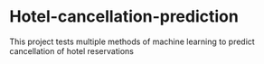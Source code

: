 # Hotel-cancellation-prediction
This project tests multiple methods of machine learning to predict cancellation of hotel reservations

